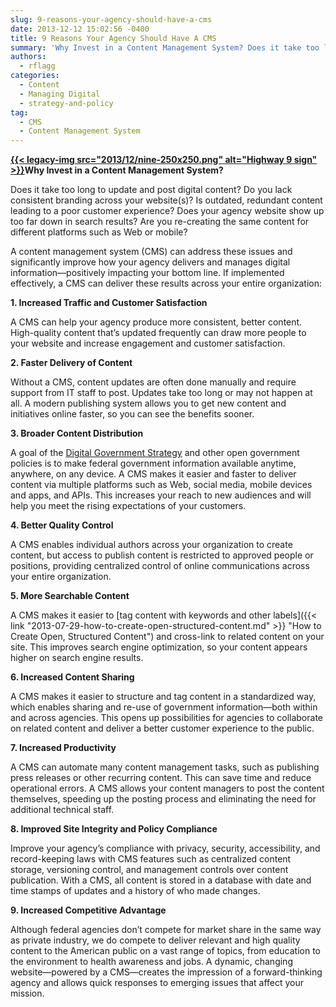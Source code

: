 ```yaml
---
slug: 9-reasons-your-agency-should-have-a-cms
date: 2013-12-12 15:02:56 -0400
title: 9 Reasons Your Agency Should Have A CMS
summary: 'Why Invest in a Content Management System? Does it take too long to update and post digital content? Do you lack consistent branding across your website(s)? Is outdated, redundant content leading to a poor customer experience? Does your agency website show up too far down in search results? Are you'
authors:
  - rflagg
categories:
  - Content
  - Managing Digital
  - strategy-and-policy
tag:
  - CMS
  - Content Management System
---
```


**[{{< legacy-img src="2013/12/nine-250x250.png" alt="Highway 9 sign" >}}](https://s3.amazonaws.com/digitalgov/_legacy-img/2013/12/nine.png)Why Invest in a Content Management System?**

Does it take too long to update and post digital content? Do you lack consistent branding across your website(s)? Is outdated, redundant content leading to a poor customer experience? Does your agency website show up too far down in search results? Are you re-creating the same content for different platforms such as Web or mobile?

A content management system (CMS) can address these issues and significantly improve how your agency delivers and manages digital information—positively impacting your bottom line. If implemented effectively, a CMS can deliver these results across your entire organization:

**1. Increased Traffic and Customer Satisfaction**

A CMS can help your agency produce more consistent, better content. High-quality content that’s updated frequently can draw more people to your website and increase engagement and customer satisfaction.

**2. Faster Delivery of Content**

Without a CMS, content updates are often done manually and require support from IT staff to post. Updates take too long or may not happen at all. A modern publishing system allows you to get new content and initiatives online faster, so you can see the benefits sooner.

**3. Broader Content Distribution**

A goal of the [Digital Government Strategy](http://www.whitehouse.gov/sites/default/files/omb/egov/digital-government/digital-government.html) and other open government policies is to make federal government information available anytime, anywhere, on any device. A CMS makes it easier and faster to deliver content via multiple platforms such as Web, social media, mobile devices and apps, and APIs. This increases your reach to new audiences and will help you meet the rising expectations of your customers.

**4. Better Quality Control**

A CMS enables individual authors across your organization to create content, but access to publish content is restricted to approved people or positions, providing centralized control of online communications across your entire organization.

**5. More Searchable Content**

A CMS makes it easier to [tag content with keywords and other labels]({{< link "2013-07-29-how-to-create-open-structured-content.md" >}} "How to Create Open, Structured Content") and cross-link to related content on your site. This improves search engine optimization, so your content appears higher on search engine results.

**6. Increased Content Sharing** 

A CMS makes it easier to structure and tag content in a standardized way, which enables sharing and re-use of government information—both within and across agencies. This opens up possibilities for agencies to collaborate on related content and deliver a better customer experience to the public.

**7. Increased Productivity**

A CMS can automate many content management tasks, such as publishing press releases or other recurring content. This can save time and reduce operational errors. A CMS allows your content managers to post the content themselves, speeding up the posting process and eliminating the need for additional technical staff.

**8. Improved Site Integrity and Policy Compliance**

Improve your agency’s compliance with privacy, security, accessibility, and record-keeping laws with CMS features such as centralized content storage, versioning control, and management controls over content publication. With a CMS, all content is stored in a database with date and time stamps of updates and a history of who made changes.

**9. Increased Competitive Advantage**

Although federal agencies don’t compete for market share in the same way as private industry, we do compete to deliver relevant and high quality content to the American public on a vast range of topics, from education to the environment to health awareness and jobs. A dynamic, changing website—powered by a CMS—creates the impression of a forward-thinking agency and allows quick responses to emerging issues that affect your mission.
